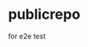 # publicrepo
for e2e test





























































































































































































































































































































































































































































































































































































































































































































































































































































































































































































